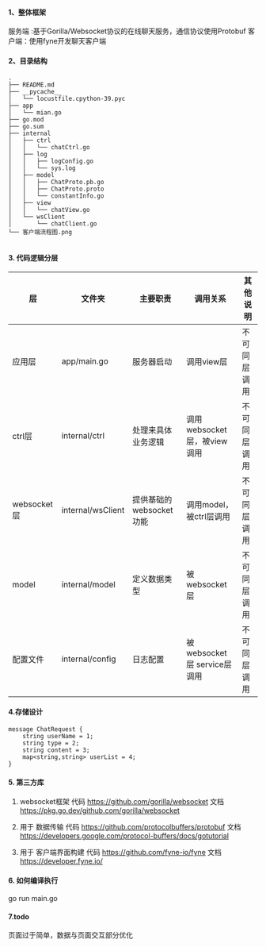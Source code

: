 #### 1、整体框架

服务端 :基于Gorilla/Websocket协议的在线聊天服务，通信协议使用Protobuf
客户端：使用fyne开发聊天客户端

#### 2、目录结构

```
.
├── README.md
├── __pycache__
│   └── locustfile.cpython-39.pyc
├── app
│   └── mian.go
├── go.mod
├── go.sum
├── internal
│   ├── ctrl
│   │   └── chatCtrl.go
│   ├── log
│   │   ├── logConfig.go
│   │   └── sys.log
│   ├── model
│   │   ├── ChatProto.pb.go
│   │   ├── ChatProto.proto
│   │   └── constantInfo.go
│   ├── view
│   │   └── chatView.go
│   └── wsClient
│       └── chatClient.go
└── 客户端流程图.png


```

#### 3. 代码逻辑分层


|层|文件夹|主要职责|调用关系|其他说明|
| ------------ | ------------ | ------------ | ------------ | ------------ |
|应用层 |app/main.go  |服务器启动 |调用view层   |不可同层调用
|ctrl层  |internal/ctrl | 处理来具体业务逻辑| 调用websocket层，被view调用  |不可同层调用
|websocket层 |internal/wsClient|提供基础的websocket功能 | 调用model，被ctrl层调用    |不可同层调用
| model |internal/model  |定义数据类型 | 被websocket层   |不可同层调用
| 配置文件 |internal/config  |日志配置 | 被websocket层 service层调用   |不可同层调用

#### 4.存储设计

```
message ChatRequest {
    string userName = 1;
    string type = 2;
    string content = 3;
    map<string,string> userList = 4;
}
```



#### 5. 第三方库

1. websocket框架
   代码 https://github.com/gorilla/websocket
   文档 https://pkg.go.dev/github.com/gorilla/websocket

2. 用于 数据传输
   代码 https://github.com/protocolbuffers/protobuf
   文档 https://developers.google.com/protocol-buffers/docs/gotutorial

3. 用于 客户端界面构建
   代码 https://github.com/fyne-io/fyne
   文档 https://developer.fyne.io/

#### 6. 如何编译执行

go run main.go

#### 7.todo

页面过于简单，数据与页面交互部分优化













